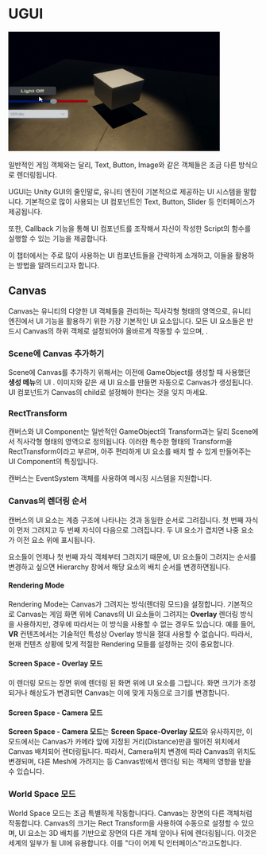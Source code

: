 #	UGUI

![](images/Example.gif)

일반적인 게임 객체와는 달리, Text, Button, Image와 같은 객체들은 조금 다른 방식으로 렌더링됩니다.

UGUI는 Unity GUI의 줄인말로, 유니티 엔진이 기본적으로 제공하는 UI 시스템을 말합니다.
기본적으로 많이 사용되는 UI 컴포넌트인 Text, Button, Slider 등 인터페이스가 제공됩니다.

또한, Callback 기능을 통해 UI 컴포넌트를 조작해서 자신이 작성한 Script의 함수를 실행할 수 있는 기능을 제공합니다.

이 챕터에서는 주로 많이 사용하는 UI 컴포넌트들을 간략하게 소개하고, 이들을 활용하는 방법을 알려드리고자 합니다.


##	Canvas
Canvas는 유니티의 다양한 UI 객체들을 관리하는 직사각형 형태의 영역으로, 유니티 엔진에서 UI 기능을 활용하기 위한 가장 기본적인 UI 요소입니다.
모든 UI 요소들은 반드시 Canvas의 하위 객체로 설정되어야 올바르게 작동할 수 있으며, .


### Scene에 Canvas 추가하기
Scene에 Canvas를 추가하기 위해서는 이전에 GameObject를 생성할 때 사용했던 **생성 메뉴**의 UI . 이미지와 같은 새 UI 요소를 만들면 자동으로 Canvas가 생성됩니다. UI 컴포넌트가 Canvas의 child로 설정해야 한다는 것을 잊지 마세요.

### RectTransform
캔버스와 UI Component는 일반적인 GameObject의 Transform과는 달리 Scene에서 직사각형 형태의 영역으로 정의됩니다. 이러한 특수한 형태의 Transform을 RectTransform이라고 부르며, 아주 편리하게 UI 요소를 배치 할 수 있게 만들어주는 UI Component의 특징입니다.




캔버스는 EventSystem 객체를 사용하여 메시징 시스템을 지원합니다.

### Canvas의 렌더링 순서
캔버스의 UI 요소는 계층 구조에 나타나는 것과 동일한 순서로 그려집니다. 첫 번째 자식이 먼저 그려지고 두 번째 자식이 다음으로 그려집니다. 두 UI 요소가 겹치면 나중 요소가 이전 요소 위에 표시됩니다.

요소들이 언제나 첫 번째 자식 객체부터 그려지기 때문에, UI 요소들이 그려지는 순서를 변경하고 싶으면 Hierarchy 창에서 해당 요소의 배치 순서를 변경하면됩니다.


#### Rendering Mode
Rendering Mode는 Canvas가 그려지는 방식(렌더링 모드)을 설정합니다. 기본적으로 Canvas는 게임 화면 위에 Canavs의 UI 요소들이 그려지는 **Overlay** 렌더링 방식을 사용하지만, 경우에 따라서는 이 방식을 사용할 수 없는 경우도 있습니다. 예를 들어, **VR** 컨텐츠에서는 기술적인 특성상 Overlay 방식을 절대 사용할 수 없습니다. 따라서, 현재 컨텐츠 상황에 맞게 적절한 Rendering 모들를 설정하는 것이 중요합니다.

#### Screen Space - Overlay 모드
이 렌더링 모드는 장면 위에 렌더링 된 화면 위에 UI 요소를 그립니다. 화면 크기가 조정되거나 해상도가 변경되면 Canvas는 이에 맞게 자동으로 크기를 변경합니다.

#### Screen Space - Camera 모드
**Screen Space - Camera 모드**는 **Screen Space-Overlay 모드**와 유사하지만, 이 모드에서는 Canvas가 카메라 앞에 지정된 거리(Distance)만큼 떨어진 위치에서 Canvas 배치되어 렌더링됩니다. 따라서, Camera위치 변경에 따라 Canvas의 위치도 변경되며, 다른 Mesh에 가려지는 등 Canvas밖에서 렌더링 되는 객체의 영향을 받을 수 있습니다.


### World Space 모드
World Space 모드는 조금 특별하게 작동합니다다. Canvas는 장면의 다른 객체처럼 작동합니다. Canvas의 크기는 Rect Transform을 사용하여 수동으로 설정할 수 있으며, UI 요소는 3D 배치를 기반으로 장면의 다른 개체 앞이나 뒤에 렌더링됩니다. 이것은 세계의 일부가 될 UI에 유용합니다. 이를 "다이 어제 틱 인터페이스"라고도합니다.
